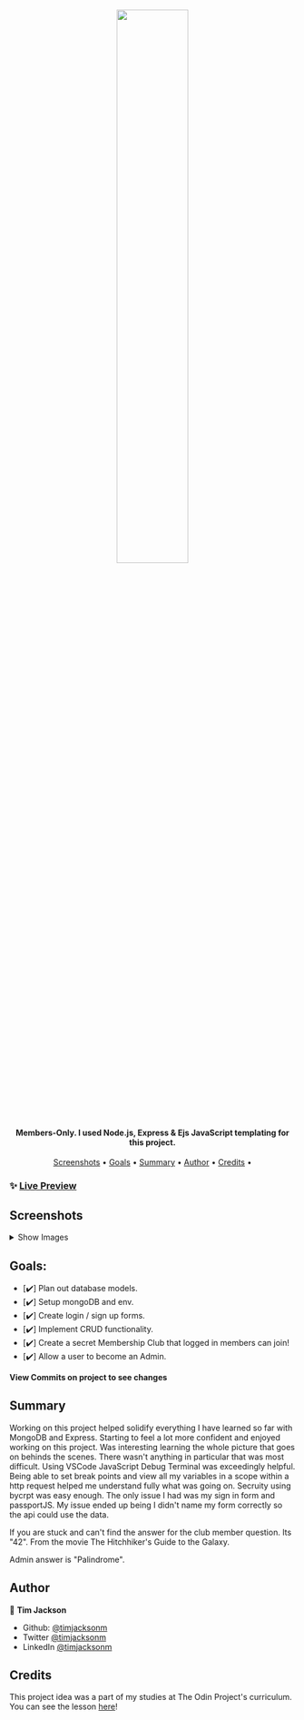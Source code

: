 <h1 align="center">
   <image src="/public/images/logomembersonly.png" width="50%"> 
</h1>

<h4 align="center">Members-Only. I used Node.js, Express & Ejs JavaScript templating for this project.</h4>
<p align="center">
  <a href="#screenshots">Screenshots</a> •
  <a href="#goals">Goals</a> •
  <a href="#summary">Summary</a> •
  <a href="#author">Author</a> •
  <a href="#credits">Credits</a> •
</p>

### ✨ [Live Preview](https://still-everglades-26654.herokuapp.com/)

## Screenshots

<details>
  <summary>Show Images</summary>

<image src="/public/images/demomembersonly.gif">

</details>

## Goals:

- [✔️] Plan out database models.
- [✔️] Setup mongoDB and env.
- [✔️] Create login / sign up forms.
- [✔️] Implement CRUD functionality.
- [✔️] Create a secret Membership Club that logged in members can join!
- [✔️] Allow a user to become an Admin.

**View Commits on project to see changes**

## Summary

   <p>
Working on this project helped solidify everything I have learned so far with MongoDB and Express. Starting to feel a lot more confident and enjoyed working on this project. Was interesting learning the whole picture that goes on behinds the scenes. There wasn't anything in particular that was most difficult. Using VSCode JavaScript Debug Terminal was exceedingly helpful. Being able to set break points and view all my variables in a scope within a http request helped me understand fully what was going on. Secruity using bycrpt was easy enough. The only issue I had was my sign in form and passportJS. My issue ended up being I didn't name my form correctly so the api could use the data.
    </p>
    <p>
If you are stuck and can't find the answer for the club member question. Its "42". From the movie The Hitchhiker's Guide to the Galaxy.
    </p>
    <p>
Admin answer is "Palindrome".
   </p>

## Author

👤 **Tim Jackson**

- Github: [@timjacksonm](https://github.com/timjacksonm)
- Twitter [@timjacksonm](https://twitter.com/timjacksonm)
- LinkedIn [@timjacksonm](https://linkedin.com/in/timjacksonm)

## Credits

This project idea was a part of my studies at The Odin Project's curriculum. You can see the lesson <a href="https://www.theodinproject.com/paths/full-stack-javascript/courses/nodejs/lessons/members-only" target="_blank">here</a>!
